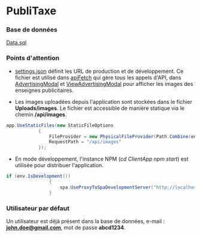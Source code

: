 # PubliTaxe

### Base de données
[Data.sql](https://github.com/HugoWeb23/PubliTaxe/tree/master/Database)

### Points d'attention
* [settings.json](https://github.com/HugoWeb23/PubliTaxe/blob/master/ClientApp/src/settings.json) définit les URL de production et de développement. Ce fichier est utilisé dans [apiFetch](https://github.com/HugoWeb23/PubliTaxe/blob/master/ClientApp/src/Services/apiFetch.tsx) qui gère tous les appels d'API, dans [AdvertisingModal](https://github.com/HugoWeb23/PubliTaxe/blob/master/ClientApp/src/Components/TaxeManagement/AdvertisingModal.tsx#L355) et [ViewAdvertisingModal](https://github.com/HugoWeb23/PubliTaxe/blob/master/ClientApp/src/Components/TaxeManagement/ViewAdvertisingModal.tsx#L99) pour afficher les images des enseignes publicitaires.

* Les images uploadées depuis l'application sont stockées dans le fichier **Uploads/images**. Le fichier est accessible de manière statique via le chemin **/api/images**.

```cs
app.UseStaticFiles(new StaticFileOptions
            {
                FileProvider = new PhysicalFileProvider(Path.Combine(env.ContentRootPath, "Uploads/images")),
                RequestPath = "/api/images"
            });
```

* En mode développement, l'instance NPM (*cd ClientApp* *npm start*) est utilisée pour distribuer l'application.

```cs
if (env.IsDevelopment())
                {
                    spa.UseProxyToSpaDevelopmentServer("http://localhost:3000");
                }
```

### Utilisateur par défaut

Un utilisateur est déjà présent dans la base de données, e-mail : **john.doe@gmail.com**, mot de passe **abcd1234**.